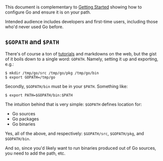 This document is complementary to [Getting Started](/docs/getting_started.md) showing how to configure Go and ensure it is on your path.

Intended audience includes developers and first-time users, including those who'd never used Go before.

## `$GOPATH` and `$PATH`

There's of course a ton of [tutorials](https://tip.golang.org/doc/tutorial/getting-started) and markdowns on the web, but the gist of it boils down to a single word: `GOPATH`. Namely, setting it up and exporting, e.g.:

```console
$ mkdir /tmp/go/src /tmp/go/pkg /tmp/go/bin
$ export GOPATH=/tmp/go
```

Secondly, `$GOPATH/bin` must be in your `$PATH`. Something like:

```console
$ export PATH=$GOPATH/bin:$PATH
```

The intuition behind that is very simple: `$GOPATH` defines location for:

* Go sources
* Go packages
* Go binaries

Yes, all of the above, and respectively: `$GOPATH/src`, `$GOPATH/pkg`, and `$GOPATH/bin`.

And so, since you'd likely want to run binaries produced out of Go sources, you need to add the path, etc.

